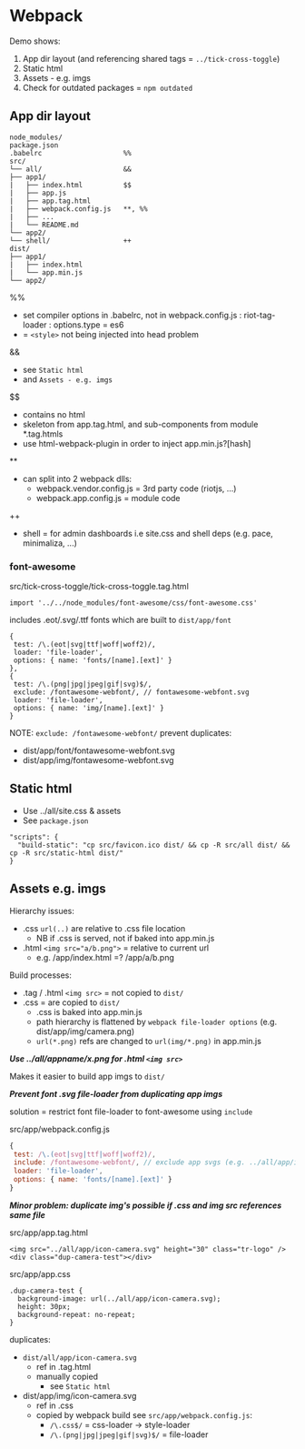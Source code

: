# Webpack

Demo shows:
1. App dir layout (and referencing shared tags = `../tick-cross-toggle`)
2. Static html
3. Assets - e.g. imgs
4. Check for outdated packages = `npm outdated`

## App dir layout

```
node_modules/
package.json
.babelrc                    %%
src/
└── all/                    &&
├── app1/
|   ├── index.html          $$
|   ├── app.js
|   ├── app.tag.html
|   ├── webpack.config.js   **, %%
|   ├── ...
|   └── README.md
└── app2/
└── shell/                  ++
dist/
├── app1/
|   ├── index.html
|   └── app.min.js
└── app2/
```

%%
* set compiler options in .babelrc, not in webpack.config.js : riot-tag-loader : options.type = es6
* = `<style>` not being injected into head problem

&&
* see `Static html`
* and `Assets - e.g. imgs`

$$
* contains no html
* skeleton from app.tag.html, and sub-components from module *.tag.htmls
* use html-webpack-plugin in order to inject app.min.js?[hash]

**
* can split into 2 webpack dlls:
    * webpack.vendor.config.js = 3rd party code (riotjs, ...)
    * webpack.app.config.js = module code

++
* shell = for admin dashboards i.e site.css and shell deps (e.g. pace, minimaliza, ...) 

### font-awesome
src/tick-cross-toggle/tick-cross-toggle.tag.html
```
import '../../node_modules/font-awesome/css/font-awesome.css'
```
includes .eot/.svg/.ttf fonts which are built to `dist/app/font`
```
{
 test: /\.(eot|svg|ttf|woff|woff2)/,
 loader: 'file-loader',
 options: { name: 'fonts/[name].[ext]' }
},
{
 test: /\.(png|jpg|jpeg|gif|svg)$/,
 exclude: /fontawesome-webfont/, // fontawesome-webfont.svg
 loader: 'file-loader',
 options: { name: 'img/[name].[ext]' }
}
```
NOTE: `exclude: /fontawesome-webfont/` prevent duplicates:
* dist/app/font/fontawesome-webfont.svg
* dist/app/img/fontawesome-webfont.svg

## Static html

* Use ../all/site.css & assets
* See `package.json`
```
"scripts": {
  "build-static": "cp src/favicon.ico dist/ && cp -R src/all dist/ && cp -R src/static-html dist/"
}
```

## Assets e.g. imgs

Hierarchy issues:
* .css `url(..)` are relative to .css file location
    * NB if .css is served, not if baked into app.min.js
* .html `<img src="a/b.png">` = relative to current url
    * e.g. /app/index.html =? /app/a/b.png

Build processes:
* .tag / .html `<img src>` = not copied to `dist/`
* .css = are copied to `dist/`
    * .css is baked into app.min.js
    * path hierarchy is flattened by `webpack file-loader options` (e.g. dist/app/img/camera.png)
    * `url(*.png)` refs are changed to `url(img/*.png)` in app.min.js

***Use ../all/appname/x.png for .html `<img src>`***

Makes it easier to build app imgs to `dist/`

***Prevent font .svg file-loader from duplicating app imgs***

solution = restrict font file-loader to font-awesome using `include`

src/app/webpack.config.js
```javascript
{
 test: /\.(eot|svg|ttf|woff|woff2)/,
 include: /fontawesome-webfont/, // exclude app svgs (e.g. ../all/app/icon-camera.svg from ./app.css)
 loader: 'file-loader',
 options: { name: 'fonts/[name].[ext]' }
}
```

***Minor problem: duplicate img's possible if .css and img src references same file***

src/app/app.tag.html
```
<img src="../all/app/icon-camera.svg" height="30" class="tr-logo" />
<div class="dup-camera-test"></div>
```

src/app/app.css
```
.dup-camera-test {
  background-image: url(../all/app/icon-camera.svg);
  height: 30px;
  background-repeat: no-repeat;
}
```

duplicates:
* `dist/all/app/icon-camera.svg`
    * ref in .tag.html <img src>
    * manually copied
        * see `Static html`
* dist/app/img/icon-camera.svg
    * ref in .css
    * copied by webpack build see `src/app/webpack.config.js`:
        * `/\.css$/` = css-loader -> style-loader
        * `/\.(png|jpg|jpeg|gif|svg)$/` = file-loader

